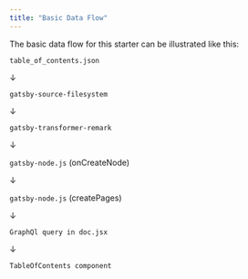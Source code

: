 ```yaml
---
title: "Basic Data Flow"
---
```


The basic data flow for this starter can be illustrated like this:

`table_of_contents.json`

&downarrow;

`gatsby-source-filesystem`

&downarrow;

`gatsby-transformer-remark`

&downarrow;

`gatsby-node.js` (onCreateNode)

&downarrow;

`gatsby-node.js` (createPages)

&downarrow;

`GraphQl query in doc.jsx`

&downarrow;

`TableOfContents component`
